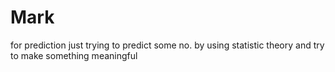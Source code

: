 # Mark
for prediction
just trying to predict some no. by using statistic theory and try to make something meaningful 
